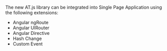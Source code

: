 The new AT.js library can be integrated into Single Page Application using the following extensions:

* Angular ngRoute
* Angular UIRouter
* Angular Directive
* Hash Change
* Custom Event